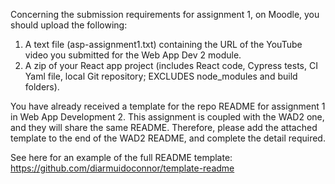 Concerning the submission requirements for assignment 1, on Moodle, you should upload the following:

1. A text file (asp-assignment1.txt) containing the URL of the YouTube video you 
submitted for the Web App Dev 2 module.
2. A zip of your React app project (includes React code, Cypress tests, CI Yaml file, 
local Git repository; EXCLUDES node_modules and build folders).

You have already received a template for the repo README for assignment 1 in Web App Development 2. This assignment is coupled with the WAD2 one, and they will share the same README. Therefore, please add the attached template to the end of the WAD2 README, and complete the detail required.

See here for an example of the full README template: https://github.com/diarmuidoconnor/template-readme
